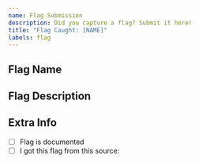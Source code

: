 ```yaml
---
name: Flag Submission
description: Did you capture a flag? Submit it here!
title: "Flag Caught: [NAME]"
labels: flag
---
```


## Flag Name
<!-- The internal name for the flag (e.g. DISCORD_EMPLOYEE) -->

## Flag Description
<!-- A description of what this flag signifies. If you don't know, just write "Unknown." -->

## Extra Info
<!-- Fill this out before submitting -->
- [ ] Flag is documented
- [ ] I got this flag from this source: <!-- URL -->